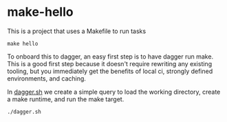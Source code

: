# make-hello

This is a project that uses a Makefile to run tasks

`make hello`

To onboard this to dagger, an easy first step is to have dagger run make. This is a good first step because it doesn't require rewriting any existing tooling, but you immediately get the benefits of local ci, strongly defined environments, and caching.

In [dagger.sh](./dagger.sh) we create a simple query to load the working directory, create a make runtime, and run the make target.

`./dagger.sh`